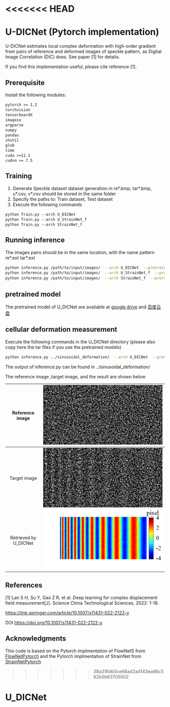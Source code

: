 <<<<<<< HEAD
=======
# U-DICNet (Pytorch implementation)

U-DICNet estimates local complex deformation with high-order gradient from pairs of reference and deformed images of speckle pattern, as Digital Image Correlation (DIC) does. See paper [1] for details. 

If you find this implementation useful, please cite reference [1]. 

## Prerequisite

Install the following modules: 

```
pytorch >= 1.2
torchvision
tensorboardX 
imageio
argparse
numpy
pandas
shutil
glob
time
cuda >=11.1
cudnn >= 7.5
```

## Training
1. Generate Speckle dataset
    dataset generation.m
    re*.bmp, tar*.bmp, u*.csv, v*.csv should be stored in the same folder
2. Specify the paths to:
    Train dataset, Test dataset
3. Execute the following commands
```
python Train.py --arch U_DICNet 
python Train.py --arch U_StrainNet_f
python Train.py --arch StrainNet_f
```

## Running inference

The images pairs should be in the same location, with the name pattern re*.ext  tar*.ext

```bash
python inference.py /path/to/input/images/  --arch U_DICNet  --pretrained /path/to/pretrained/model
python inference.py /path/to/input/images/  --arch U_StrainNet_f  --pretrained /path/to/pretrained/model
python inference.py /path/to/input/images/  --arch StrainNet_f  --pretrained /path/to/pretrained/model
```

## pretrained model
The pretrained model of U_DICNet are avaliable at [google drive](https://drive.google.com/file/d/1vtCL7nBXYUPYgWmKGc2iuZGEb4zFY5md/view?usp=share_link) and [百度云盘](https://pan.baidu.com/s/1N99rpZ7-OOgSm6SAvOUo9A?pwd=76tk)


## cellular deformation measurement

Execute the following commands in the U_DICNet directory (please also copy here the tar files if you use the pretrained models)

```bash
python inference.py ../sinusoidal_deformation/  --arch U_DICNet  --pretrained U_DICNet.pth.tar

```
The output of inference.py can be found in ../sinusoidal_deformation/

The reference image ,target image, and the result are shown below

|Reference image        | ![](sinusoidal_deformation/re001.bmp)   |
|:----------:|:---------------------------------------------:|
|Target image           | ![](sinusoidal_deformation/tar001.bmp)  |
|Retrieved by U_DICNet  | ![](sinusoidal_deformation/U_DICNet.png)| or | ![](sinusoidal_deformation/U_DICNet_disp_x001.csv)|


## References 
[1] Lan S H, Su Y, Gao Z R, et al. Deep learning for complex displacement field measurement[J]. Science China Technological Sciences, 2022: 1-18.

https://link.springer.com/article/10.1007/s11431-022-2122-y

DOI
https://doi.org/10.1007/s11431-022-2122-y

## Acknowledgments

This code is based on the Pytorch implmentation of FlowNetS from [FlowNetPytorch](https://github.com/ClementPinard/FlowNetPytorch)
and the Pytorch implmentation of StrainNet from [StrainNetPytorch](https://github.com/DreamIP/StrainNet)
>>>>>>> 38a316db5ce66ad2a4143ea86c562b0b63705002
# U_DICNet
